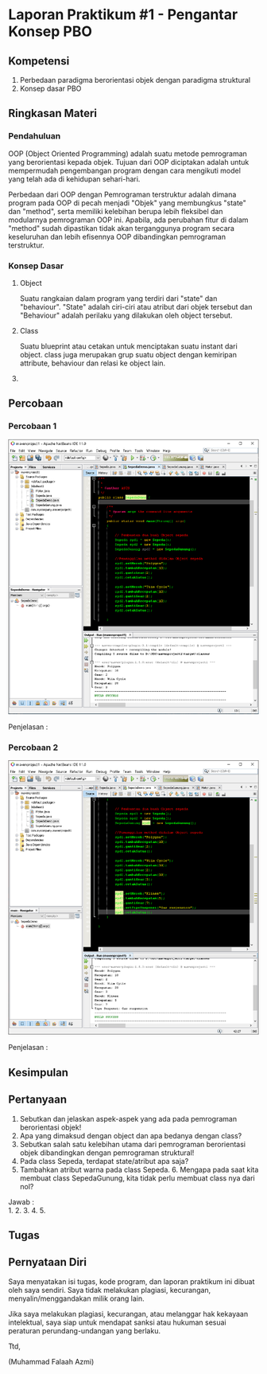 # Laporan Praktikum #1 - Pengantar Konsep PBO

## Kompetensi

1. Perbedaan paradigma berorientasi objek dengan paradigma struktural 
2. Konsep dasar PBO 

## Ringkasan Materi

### Pendahuluan
OOP (Object Oriented Programming) adalah suatu metode pemrograman yang berorientasi kepada objek. Tujuan dari OOP diciptakan adalah untuk mempermudah pengembangan program dengan cara mengikuti model yang telah ada di kehidupan sehari-hari. 

Perbedaan dari OOP dengan Pemrograman terstruktur adalah dimana program pada OOP di pecah menjadi "Objek" yang membungkus "state" dan "method", serta memiliki kelebihan berupa lebih fleksibel dan modularnya pemrograman OOP ini. Apabila, ada perubahan fitur di dalam "method" sudah dipastikan tidak akan terganggunya program secara keseluruhan dan lebih efisennya OOP dibandingkan pemrograman terstruktur.

### Konsep Dasar
1.  Object 
    
    Suatu rangkaian dalam program yang terdiri dari "state" dan "behaviour". "State" adalah ciri-ciri atau atribut dari objek tersebut dan "Behaviour" adalah perilaku yang dilakukan oleh object tersebut.
   
2.  Class
    
    Suatu blueprint atau cetakan untuk menciptakan suatu instant
    dari object. class juga merupakan grup suatu object dengan kemiripan
    attribute, behaviour dan relasi ke object lain.
 
3.  


## Percobaan 

### Percobaan 1

![Percobaan1](img/Percobaan1.PNG)

Penjelasan  :   

### Percobaan 2

![Percobaan2](img/Percobaan2.PNG)

Penjelasan  :   

## Kesimpulan

## Pertanyaan
1. Sebutkan dan jelaskan aspek-aspek yang ada pada pemrograman berorientasi objek! 
2. Apa yang dimaksud dengan object dan apa bedanya dengan class? 
3. Sebutkan salah satu kelebihan utama dari pemrograman berorientasi objek dibandingkan dengan pemrograman struktural! 
4. Pada class Sepeda, terdapat state/atribut apa saja? 
5. Tambahkan atribut warna pada class Sepeda. 6. Mengapa pada saat kita membuat class SepedaGunung, kita tidak perlu membuat class nya dari nol? 

Jawab   :   
1.
2.
3.
4.
5.

## Tugas

## Pernyataan Diri

Saya menyatakan isi tugas, kode program, dan laporan praktikum ini dibuat oleh saya sendiri. Saya tidak melakukan plagiasi, kecurangan, menyalin/menggandakan milik orang lain.

Jika saya melakukan plagiasi, kecurangan, atau melanggar hak kekayaan intelektual, saya siap untuk mendapat sanksi atau hukuman sesuai peraturan perundang-undangan yang berlaku.

Ttd,

(Muhammad Falaah Azmi)

